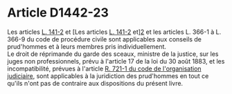 # Article D1442-23

Les articles [L. 141-2][1] et [Les articles [L. 141-2][1] et][2] et les articles L. 366-1 à L. 366-9 du code de procédure civile sont applicables aux conseils de prud'hommes et à leurs membres pris individuellement.   
Le droit de réprimande du garde des sceaux, ministre de la justice, sur les juges non professionnels, prévu à l'article 17 de la loi du 30 août 1883, et les incompatibilité, prévues à l'article [R. 721-1 du code de l'organisation judiciaire][3], sont applicables à la juridiction des prud'hommes en tout ce qu'ils n'ont pas de contraire aux dispositions du présent livre.

 [1]: /affichCodeArticle.do?cidTexte=LEGITEXT000006071164&idArticle=LEGIARTI000006572084&dateTexte=&categorieLien=cid
 [2]: /affichCodeArticle.do?cidTexte=LEGITEXT000006071164&idArticle=LEGIARTI000017748275&dateTexte=&categorieLien=cid
 [3]: /affichCodeArticle.do?cidTexte=LEGITEXT000006071164&idArticle=LEGIARTI000006519504&dateTexte=&categorieLien=cid
